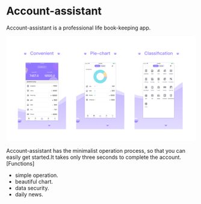 # Account-assistant

Account-assistant is a professional life book-keeping app.

![](https://github.com/pocket-tool/Account-assistant/blob/master/preview.png)

Account-assistant has the minimalist operation process, so that you can easily get started.It takes only three seconds to complete the account.
[Functions]
- simple operation.
- beautiful chart.
- data security.
- daily news.
